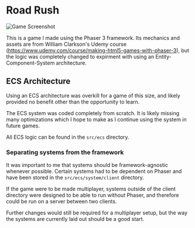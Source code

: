 # Road Rush

![Game Screenshot](https://raw.githubusercontent.com/colesam/road_rush/master/images/preview.png)

This is a game I made using the Phaser 3 framework. Its mechanics and assets
are from William Clarkson's Udemy course (https://www.udemy.com/course/making-html5-games-with-phaser-3),
but the logic was completely changed to expirment with using an
Entity-Component-System architecture.

## ECS Architecture

Using an ECS architecture was overkill for a game of this size, and likely
provided no benefit other than the opportunity to learn.

The ECS system was coded completely from scratch. It is likely missing many
optimizations which I hope to make as I continue using the system in future
games.

All ECS logic can be found in the `src/ecs` directory.

### Separating systems from the framework

It was important to me that systems should be framework-agnostic whenever
possible. Certain systems had to be dependent on Phaser and have been stored
in the `src/ecs/system/client` directory.

If the game were to be made multiplayer, systems outside of the client directory
were designed to be able to run without Phaser, and therefore could be run on
a server between two clients.

Further changes would still be required for a multiplayer setup, but the way
the systems are currently laid out should be a good start.
